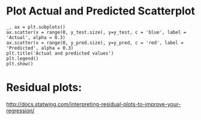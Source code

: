 # Plot Actual and Predicted Scatterplot
    _, ax = plt.subplots()
    ax.scatter(x = range(0, y_test.size), y=y_test, c = 'blue', label = 'Actual', alpha = 0.3)
    ax.scatter(x = range(0, y_pred.size), y=y_pred, c = 'red', label = 'Predicted', alpha = 0.3)
    plt.title('Actual and predicted values')
    plt.legend()
    plt.show()

# Residual plots:
http://docs.statwing.com/interpreting-residual-plots-to-improve-your-regression/
